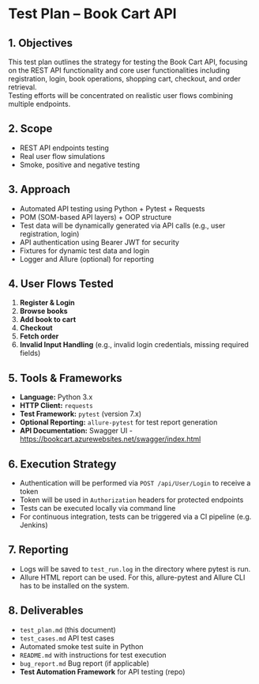 
# Test Plan – Book Cart API

## 1. Objectives
This test plan outlines the strategy for testing the Book Cart API, 
focusing on the REST API functionality and core user functionalities including registration, login, book operations, 
shopping cart, checkout, and order retrieval.  
Testing efforts will be concentrated on realistic user flows combining multiple endpoints.

## 2. Scope
- REST API endpoints testing
- Real user flow simulations
- Smoke, positive and negative testing

## 3. Approach
- Automated API testing using Python + Pytest + Requests
- POM (SOM-based API layers) + OOP structure
- Test data will be dynamically generated via API calls (e.g., user registration, login)
- API authentication using Bearer JWT for security
- Fixtures for dynamic test data and login
- Logger and Allure (optional) for reporting

## 4. User Flows Tested
1. **Register & Login**
2. **Browse books**
3. **Add book to cart**
4. **Checkout**
5. **Fetch order**
6. **Invalid Input Handling** (e.g., invalid login credentials, missing required fields)


## 5. Tools & Frameworks
- **Language:** Python 3.x
- **HTTP Client:** `requests`
- **Test Framework:** `pytest` (version 7.x)
- **Optional Reporting:** `allure-pytest` for test report generation
- **API Documentation:** Swagger UI - https://bookcart.azurewebsites.net/swagger/index.html

## 6. Execution Strategy
- Authentication will be performed via `POST /api/User/Login` to receive a token
- Token will be used in `Authorization` headers for protected endpoints
- Tests can be executed locally via command line
- For continuous integration, tests can be triggered via a CI pipeline (e.g. Jenkins)

## 7. Reporting
- Logs will be saved to `test_run.log` in the directory where pytest is run.
- Allure HTML report can be used. For this, allure-pytest and Allure CLI has to be installed on the system. 

## 8. Deliverables
- `test_plan.md` (this document)
- `test_cases.md` API test cases
- Automated smoke test suite in Python
- `README.md` with instructions for test execution
- `bug_report.md` Bug report (if applicable)
- **Test Automation Framework** for API testing (repo)
